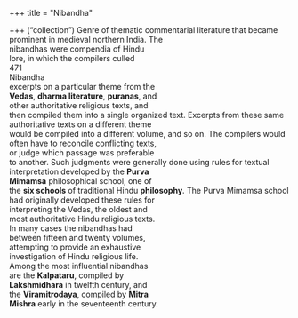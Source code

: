 +++
title = "Nibandha"

+++
(“collection”) Genre of thematic commentarial literature that became prominent in medieval northern India. The  
nibandhas were compendia of Hindu  
lore, in which the compilers culled  
471  
Nibandha  
excerpts on a particular theme from the  
**Vedas**, **dharma literature**, **puranas**, and  
other authoritative religious texts, and  
then compiled them into a single organized text. Excerpts from these same  
authoritative texts on a different theme  
would be compiled into a different volume, and so on. The compilers would  
often have to reconcile conflicting texts,  
or judge which passage was preferable  
to another. Such judgments were generally done using rules for textual interpretation developed by the **Purva**  
**Mimamsa** philosophical school, one of  
the **six schools** of traditional Hindu **philosophy**. The Purva Mimamsa school  
had originally developed these rules for  
interpreting the Vedas, the oldest and  
most authoritative Hindu religious texts.  
In many cases the nibandhas had  
between fifteen and twenty volumes,  
attempting to provide an exhaustive  
investigation of Hindu religious life.  
Among the most influential nibandhas  
are the **Kalpataru**, compiled by  
**Lakshmidhara** in twelfth century, and  
the **Viramitrodaya**, compiled by **Mitra**  
**Mishra** early in the seventeenth century.
